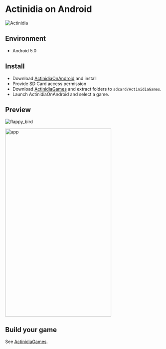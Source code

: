 # Actinidia on Android

![Actinidia](http://7nas1f.com1.z0.glb.clouddn.com/actinidia_logo.png)

## Environment

* Android 5.0

## Install

* Download [ActinidiaOnAndroid](http://moooc.cc/actinidia.apk) and install
* Provide SD Card access permission
* Download [ActinidiaGames](http://moooc.cc/ActinidiaGames.zip) and extract folders to `sdcard/ActinidiaGames`.
* Launch ActinidiaOnAndroid and select a game.

## Preview

![flappy_bird](http://7nas1f.com1.z0.glb.clouddn.com/actinidia_flappy.jpg)

<img src="http://7nas1f.com1.z0.glb.clouddn.com/actinidia_on_android_app_1_0_2.png" alt="app" width="340" height="604">

## Build your game

See [ActinidiaGames](https://github.com/mooction/ActinidiaGames).

